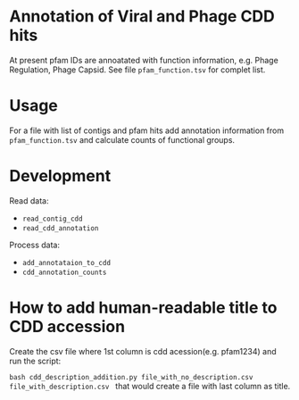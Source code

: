 # Annotation of Viral and Phage CDD hits

At present pfam IDs are annoatated with function information, e.g. Phage Regulation, Phage Capsid.
See file `pfam_function.tsv` for complet list.

# Usage

For a file with list of contigs and pfam hits add annotation information from `pfam_function.tsv`
and calculate counts of functional groups.

# Development

Read data:

* `read_contig_cdd`
* `read_cdd_annotation`

Process data:
* `add_annotataion_to_cdd`
* `cdd_annotation_counts`

# How to add human-readable title to CDD accession

Create the csv file where  1st column is cdd acession(e.g. pfam1234)
and run the script:

`bash
cdd_description_addition.py file_with_no_description.csv file_with_description.csv
`
that would create a file with last column as title.
